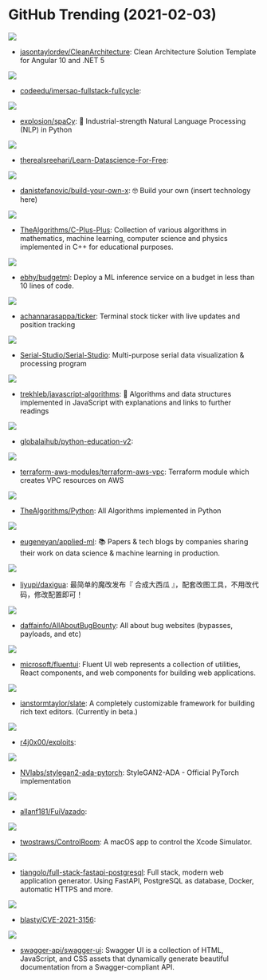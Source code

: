 # GitHub Trending (2021-02-03)

![](https://img.shields.io/badge/C%23-New%2028-green?style=flat-square&logo=appveyor)
- [jasontaylordev/CleanArchitecture](https://github.com/jasontaylordev/CleanArchitecture): Clean Architecture Solution Template for Angular 10 and .NET 5

![](https://img.shields.io/badge/Go-New%2061-green?style=flat-square&logo=appveyor)
- [codeedu/imersao-fullstack-fullcycle](https://github.com/codeedu/imersao-fullstack-fullcycle): 

![](https://img.shields.io/badge/Python-New%20335-green?style=flat-square&logo=appveyor)
- [explosion/spaCy](https://github.com/explosion/spaCy): 💫 Industrial-strength Natural Language Processing (NLP) in Python

![](https://img.shields.io/badge/none-New%20454-green?style=flat-square&logo=appveyor)
- [therealsreehari/Learn-Datascience-For-Free](https://github.com/therealsreehari/Learn-Datascience-For-Free): 

![](https://img.shields.io/badge/none-New%20818-green?style=flat-square&logo=appveyor)
- [danistefanovic/build-your-own-x](https://github.com/danistefanovic/build-your-own-x): 🤓 Build your own (insert technology here)

![](https://img.shields.io/badge/C%2B%2B-New%20287-green?style=flat-square&logo=appveyor)
- [TheAlgorithms/C-Plus-Plus](https://github.com/TheAlgorithms/C-Plus-Plus): Collection of various algorithms in mathematics, machine learning, computer science and physics implemented in C++ for educational purposes.

![](https://img.shields.io/badge/Python-New%20206-green?style=flat-square&logo=appveyor)
- [ebhy/budgetml](https://github.com/ebhy/budgetml): Deploy a ML inference service on a budget in less than 10 lines of code.

![](https://img.shields.io/badge/Go-New%20555-green?style=flat-square&logo=appveyor)
- [achannarasappa/ticker](https://github.com/achannarasappa/ticker): Terminal stock ticker with live updates and position tracking

![](https://img.shields.io/badge/C%2B%2B-New%20303-green?style=flat-square&logo=appveyor)
- [Serial-Studio/Serial-Studio](https://github.com/Serial-Studio/Serial-Studio): Multi-purpose serial data visualization & processing program

![](https://img.shields.io/badge/JavaScript-New%20213-green?style=flat-square&logo=appveyor)
- [trekhleb/javascript-algorithms](https://github.com/trekhleb/javascript-algorithms): 📝 Algorithms and data structures implemented in JavaScript with explanations and links to further readings

![](https://img.shields.io/badge/Jupyter%20Notebook-New%2014-green?style=flat-square&logo=appveyor)
- [globalaihub/python-education-v2](https://github.com/globalaihub/python-education-v2): 

![](https://img.shields.io/badge/HCL-New%206-green?style=flat-square&logo=appveyor)
- [terraform-aws-modules/terraform-aws-vpc](https://github.com/terraform-aws-modules/terraform-aws-vpc): Terraform module which creates VPC resources on AWS

![](https://img.shields.io/badge/Python-New%20331-green?style=flat-square&logo=appveyor)
- [TheAlgorithms/Python](https://github.com/TheAlgorithms/Python): All Algorithms implemented in Python

![](https://img.shields.io/badge/none-New%20355-green?style=flat-square&logo=appveyor)
- [eugeneyan/applied-ml](https://github.com/eugeneyan/applied-ml): 📚 Papers & tech blogs by companies sharing their work on data science & machine learning in production.

![](https://img.shields.io/badge/JavaScript-New%20110-green?style=flat-square&logo=appveyor)
- [liyupi/daxigua](https://github.com/liyupi/daxigua): 最简单的魔改发布『 合成大西瓜 』，配套改图工具，不用改代码，修改配置即可！

![](https://img.shields.io/badge/none-New%20159-green?style=flat-square&logo=appveyor)
- [daffainfo/AllAboutBugBounty](https://github.com/daffainfo/AllAboutBugBounty): All about bug websites (bypasses, payloads, and etc)

![](https://img.shields.io/badge/TypeScript-New%2027-green?style=flat-square&logo=appveyor)
- [microsoft/fluentui](https://github.com/microsoft/fluentui): Fluent UI web represents a collection of utilities, React components, and web components for building web applications.

![](https://img.shields.io/badge/TypeScript-New%2054-green?style=flat-square&logo=appveyor)
- [ianstormtaylor/slate](https://github.com/ianstormtaylor/slate): A completely customizable framework for building rich text editors. (Currently in beta.)

![](https://img.shields.io/badge/JavaScript-New%2073-green?style=flat-square&logo=appveyor)
- [r4j0x00/exploits](https://github.com/r4j0x00/exploits): 

![](https://img.shields.io/badge/Python-New%20122-green?style=flat-square&logo=appveyor)
- [NVlabs/stylegan2-ada-pytorch](https://github.com/NVlabs/stylegan2-ada-pytorch): StyleGAN2-ADA - Official PyTorch implementation

![](https://img.shields.io/badge/PHP-New%2042-green?style=flat-square&logo=appveyor)
- [allanf181/FuiVazado](https://github.com/allanf181/FuiVazado): 

![](https://img.shields.io/badge/Swift-New%20114-green?style=flat-square&logo=appveyor)
- [twostraws/ControlRoom](https://github.com/twostraws/ControlRoom): A macOS app to control the Xcode Simulator.

![](https://img.shields.io/badge/Python-New%2025-green?style=flat-square&logo=appveyor)
- [tiangolo/full-stack-fastapi-postgresql](https://github.com/tiangolo/full-stack-fastapi-postgresql): Full stack, modern web application generator. Using FastAPI, PostgreSQL as database, Docker, automatic HTTPS and more.

![](https://img.shields.io/badge/C-New%20123-green?style=flat-square&logo=appveyor)
- [blasty/CVE-2021-3156](https://github.com/blasty/CVE-2021-3156): 

![](https://img.shields.io/badge/JavaScript-New%2019-green?style=flat-square&logo=appveyor)
- [swagger-api/swagger-ui](https://github.com/swagger-api/swagger-ui): Swagger UI is a collection of HTML, JavaScript, and CSS assets that dynamically generate beautiful documentation from a Swagger-compliant API.

